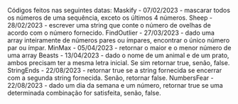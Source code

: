Códigos feitos nas seguintes datas:
Maskify - 07/02/2023 - mascarar todos os números de uma sequência, exceto os últimos 4 números.
Sheep - 28/02/2023 - escrever uma string que conte o número de ovelhas de acordo com o número fornecido.
FindOutlier - 27/03/2023 - dado uma array inteiramente de números pares ou ímpares, encontrar o único número par ou ímpar.
MinMax - 05/04/2023 - retornar o maior e o menor número de uma array
Beasts - 13/04/2023 - dado o nome de um animal e de um prato, ambos precisam ter a mesma letra inicial. Se sim retornar true, senão, false.
StringEnds - 22/08/2023 - retornar true se a string fornecida se encerrar com a segunda string fornecida. Senão, retornar false.
NumbersFear - 22/08/2023 - dado um dia da semana e um número, retornar true se uma determinada combinação for satisfeita, senão, false.

